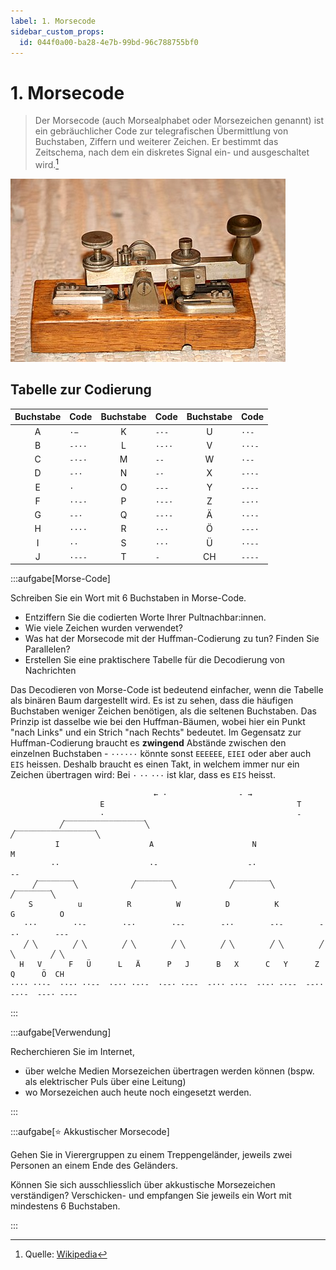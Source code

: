 ```yaml
---
label: 1. Morsecode
sidebar_custom_props:
  id: 044f0a00-ba28-4e7b-99bd-96c788755bf0
---
```


# 1. Morsecode


> Der Morsecode (auch Morsealphabet oder Morsezeichen genannt) ist ein gebräuchlicher Code zur telegrafischen Übermittlung von Buchstaben, Ziffern und weiterer Zeichen. Er bestimmt das Zeitschema, nach dem ein diskretes Signal ein- und ausgeschaltet wird.[^1]

![Morsetaste der Firma Hasler Bern, ca. 1900](images/01-morsecode/morsetaste.jpeg)

## Tabelle zur Codierung

<div className="slim-table">

| Buchstabe | Code   | Buchstabe | Code   | Buchstabe | Code   |
| :-------: | :----- | :-------: | :----- | :-------: | :----- |
|     A     | `·−`   |     K     | `-·-`  |     U     | `··-`  |
|     B     | `-···` |     L     | `·-··` |     V     | `···-` |
|     C     | `-·-·` |     M     | `--`   |     W     | `·--`  |
|     D     | `-··`  |     N     | `-·`   |     X     | `-··-` |
|     E     | `·`    |     O     | `---`  |     Y     | `-·--` |
|     F     | `··-·` |     P     | `·--·` |     Z     | `--··` |
|     G     | `--·`  |     Q     | `--·-` |     Ä     | `·-·-` |
|     H     | `····` |     R     | `·-·`  |     Ö     | `---·` |
|     I     | `··`   |     S     | `···`  |     Ü     | `··--` |
|     J     | `·---` |     T     | `-`    |    CH     | `----` |
</div>

:::aufgabe[Morse-Code]
<Answer type="state" webKey="2e030af6-fe51-46cc-add6-ff1ea09ca034" />

Schreiben Sie ein Wort mit 6 Buchstaben in Morse-Code.
- Entziffern Sie die codierten Worte Ihrer Pultnachbar:innen.
- Wie viele Zeichen wurden verwendet?
- Was hat der Morsecode mit der Huffman-Codierung zu tun? Finden Sie Parallelen?
- Erstellen Sie eine praktischere Tabelle für die Decodierung von Nachrichten

<Answer type="text" webKey="5ff9bd7e-6bad-4728-8396-849167bba91a" />

<Solution webKey="3673feb3-e73e-4ebd-b152-024b8826c571">

Das Decodieren von Morse-Code ist bedeutend einfacher, wenn die Tabelle als binären Baum dargestellt wird. Es ist zu sehen, dass die häufigen Buchstaben weniger Zeichen benötigen, als die seltenen Buchstaben. Das Prinzip ist dasselbe wie bei den Huffman-Bäumen, wobei hier ein Punkt "nach Links" und ein Strich "nach Rechts" bedeutet. Im Gegensatz zur Huffman-Codierung braucht es **zwingend** Abstände zwischen den einzelnen Buchstaben - `······` könnte sonst `EEEEEE`, `EIEI` oder aber auch `EIS` heissen. Deshalb braucht es einen Takt, in welchem immer nur ein Zeichen übertragen wird: Bei `·` `··` `···` ist klar, dass es `EIS` heisst.  
 
```
                                ← ·                - →
                    E                                           T
                    ·                                           -
           ╱‾‾‾‾‾‾‾‾‾‾‾‾‾‾‾‾‾‾╲                        ╱‾‾‾‾‾‾‾‾‾‾‾‾‾‾‾‾‾‾╲
          I                    A                      N                    M
         ··                    ·-                    -·                    --
     ╱‾‾‾‾‾‾‾‾╲            ╱‾‾‾‾‾‾‾‾╲            ╱‾‾‾‾‾‾‾‾╲            ╱‾‾‾‾‾‾‾‾╲
    S          u          R          W          D          K          G          O   
   ···        ··-        ·-·        ·--        -··        -·-        --·        ---
   ╱ ╲        ╱ ╲        ╱ ╲        ╱ ╲        ╱ ╲        ╱ ╲        ╱ ╲        ╱ ╲  
  H   V      F   Ü      L   Ä      P   J      B   X      C   Y      Z   Q      Ö  CH 
···· ···-  ··-· ··--  ·-·· ·-·-  ·--· ·---  -··· -··-  -·-· -·--  --·· --·-  ---· ----
```
</Solution>

:::

:::aufgabe[Verwendung]
<Answer type="state" webKey="16a1d23a-cfd2-4472-a17d-cc2172892c46" />

Recherchieren Sie im Internet,
- über welche Medien Morsezeichen übertragen werden können (bspw. als elektrischer Puls über eine Leitung)
- wo Morsezeichen auch heute noch eingesetzt werden.

<Answer type="text" webKey="ae2462eb-94cf-48bb-9c8e-9f5c31a0c8da" />
:::

:::aufgabe[⭐ Akkustischer Morsecode]
<Answer type="state" webKey="6d42df6f-93e9-4d17-95d0-f97d908d2cac" />

Gehen Sie in Vierergruppen zu einem Treppengeländer, jeweils zwei Personen an einem Ende des Geländers.

Können Sie sich ausschliesslich über akkustische Morsezeichen verständigen? Verschicken- und empfangen Sie jeweils ein Wort mit mindestens 6 Buchstaben.

<Answer type="text" webKey="b255835a-4c39-42a0-8a35-42d34595823f" placeholder="Notizen..." />
:::


[^1]: Quelle: [Wikipedia](https://de.wikipedia.org/wiki/Morsecode)
